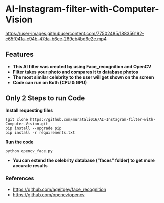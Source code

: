 # AI-Instagram-filter-with-Computer-Vision


https://user-images.githubusercontent.com/77502485/188356192-c65f041a-c94b-47da-b6ee-269eb4bd6e2e.mp4


## Features
* **This AI filter was created by using Face_recognition and OpenCV**
* **Filter takes your photo and compares it to database photos**
* **The most similar celebrity to the user will get shown on the screen**
* **Code can run on Both (CPU & GPU)**

## Only 2 Steps to run Code

**Install requesting files**
```
!git clone https://github.com/muratali016/AI-Instagram-filter-with-Computer-Vision.git
pip install --upgrade pip
pip install -r requirements.txt
```

**Run the code**
```
python opencv_face.py
```
* **You can extend the celebrity database ("faces" folder) to get more accurate results**

### References
* https://github.com/ageitgey/face_recognition
* https://github.com/opencv/opencv
